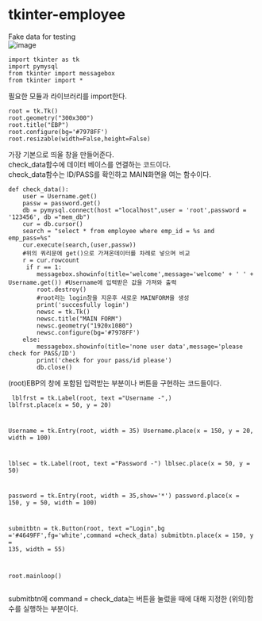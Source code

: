 # tkinter-employee

Fake data for testing<br>
![image](https://user-images.githubusercontent.com/88926634/195977169-cbb55fc9-ddbe-4002-ac11-ad0cd8f88245.png)<br>
<pre><code>import tkinter as tk
import pymysql
from tkinter import messagebox
from tkinter import *
</code></pre>
필요한 모듈과 라이브러리를 import한다.<br>
<pre><code>root = tk.Tk()
root.geometry("300x300")
root.title("EBP")
root.configure(bg='#7978FF')
root.resizable(width=False,height=False)
</code></pre>
가장 기본으로 띄울 창을 만들어준다.<br>
check_data함수에 데이터 베이스를 연결하는 코드이다.<br>
check_data함수는 ID/PASS를 확인하고 MAIN화면을 여는 함수이다.<br>
<pre><code>def check_data():
    user = Username.get()
    passw = password.get()
    db = pymysql.connect(host ="localhost",user = 'root',password = '123456', db ="mem_db")
    cur = db.cursor()
    search = "select * from employee where emp_id = %s and emp_pass=%s"
    cur.execute(search,(user,passw))
    #위의 쿼리문에 get()으로 가져온데이터를 차례로 넣으며 비교
    r = cur.rowcount
     if r == 1:
        messagebox.showinfo(title='welcome',message='welcome' + ' ' + Username.get()) #Username에 입력받은 값을 가져와 출력
        root.destroy()
        #root라는 login창을 지운후 새로운 MAINFORM을 생성
        print('succesfully login')
        newsc = tk.Tk()
        newsc.title("MAIN FORM")
        newsc.geometry("1920x1080")
        newsc.configure(bg='#7978FF')
    else:
        messagebox.showinfo(title='none user data',message='please check for PASS/ID')
        print('check for your pass/id please')
        db.close()
</code></pre>
(root)EBP의 창에 포함된 입력받는 부분이나 버튼을 구현하는 코드들이다.
<code><pre>
lblfrst = tk.Label(root, text ="Username -",)
lblfrst.place(x = 50, y = 20)


Username = tk.Entry(root, width = 35)
Username.place(x = 150, y = 20, width = 100)


lblsec = tk.Label(root, text ="Password -")
lblsec.place(x = 50, y = 50)


password = tk.Entry(root, width = 35,show='*')
password.place(x = 150, y = 50, width = 100)


submitbtn = tk.Button(root, text ="Login",bg ='#4649FF',fg='white',command =check_data)
submitbtn.place(x = 150, y = 135, width = 55)

root.mainloop()
</code></pre>
submitbtn에 command = check_data는 버튼을 눌렀을 때에 대해 지정한 (위의)함수를 실행하는 부분이다.
